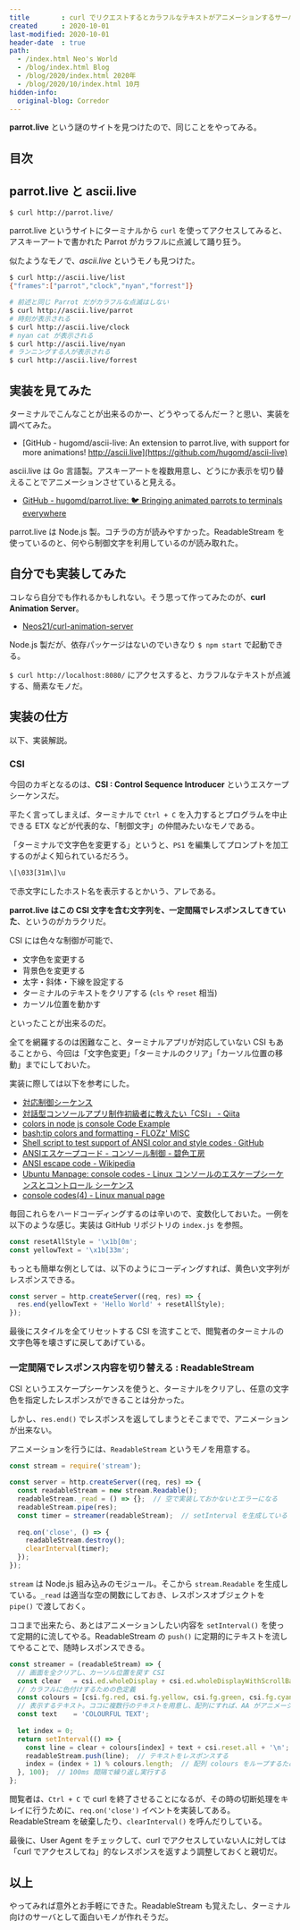 ```yaml
---
title        : curl でリクエストするとカラフルなテキストがアニメーションするサーバを作る
created      : 2020-10-01
last-modified: 2020-10-01
header-date  : true
path:
  - /index.html Neo's World
  - /blog/index.html Blog
  - /blog/2020/index.html 2020年
  - /blog/2020/10/index.html 10月
hidden-info:
  original-blog: Corredor
---
```


__parrot.live__ という謎のサイトを見つけたので、同じことをやってみる。

## 目次

## parrot.live と ascii.live

```bash
$ curl http://parrot.live/
```

parrot.live というサイトにターミナルから `curl` を使ってアクセスしてみると、アスキーアートで書かれた Parrot がカラフルに点滅して踊り狂う。

似たようなモノで、_ascii.live_ というモノも見つけた。

```bash
$ curl http://ascii.live/list
{"frames":["parrot","clock","nyan","forrest"]}

# 前述と同じ Parrot だがカラフルな点滅はしない
$ curl http://ascii.live/parrot
# 時刻が表示される
$ curl http://ascii.live/clock
# nyan cat が表示される
$ curl http://ascii.live/nyan
# ランニングする人が表示される
$ curl http://ascii.live/forrest
```

## 実装を見てみた

ターミナルでこんなことが出来るのかー、どうやってるんだー？と思い、実装を調べてみた。

- [GitHub - hugomd/ascii-live: An extension to parrot.live, with support for more animations! http://ascii.live](https://github.com/hugomd/ascii-live)

ascii.live は Go 言語製。アスキーアートを複数用意し、どうにか表示を切り替えることでアニメーションさせていると見える。

- [GitHub - hugomd/parrot.live: 🐦 Bringing animated parrots to terminals everywhere](https://github.com/hugomd/parrot.live)

parrot.live は Node.js 製。コチラの方が読みやすかった。ReadableStream を使っているのと、何やら制御文字を利用しているのが読み取れた。

## 自分でも実装してみた

コレなら自分でも作れるかもしれない。そう思って作ってみたのが、__curl Animation Server__。

- [Neos21/curl-animation-server](https://github.com/Neos21/poc-curl-animation-server)

Node.js 製だが、依存パッケージはないのでいきなり `$ npm start` で起動できる。

`$ curl http://localhost:8080/` にアクセスすると、カラフルなテキストが点滅する、簡素なモノだ。

## 実装の仕方

以下、実装解説。

### CSI

今回のカギとなるのは、__CSI : Control Sequence Introducer__ というエスケープシーケンスだ。

平たく言ってしまえば、ターミナルで `Ctrl + C` を入力するとプログラムを中止できる ETX などが代表的な、「制御文字」の仲間みたいなモノである。

「ターミナルで文字色を変更する」というと、`PS1` を編集してプロンプトを加工するのがよく知られているだろう。

```bash
\[\033[31m\]\u
```

で赤文字にしたホスト名を表示するとかいう、アレである。

__parrot.live はこの CSI 文字を含む文字列を、一定間隔でレスポンスしてきていた__、というのがカラクリだ。

CSI には色々な制御が可能で、

- 文字色を変更する
- 背景色を変更する
- 太字・斜体・下線を設定する
- ターミナルのテキストをクリアする (`cls` や `reset` 相当)
- カーソル位置を動かす

といったことが出来るのだ。

全てを網羅するのは困難なこと、ターミナルアプリが対応していない CSI もあることから、今回は「文字色変更」「ターミナルのクリア」「カーソル位置の移動」までにしておいた。

実装に際しては以下を参考にした。

- [対応制御シーケンス](https://ttssh2.osdn.jp/manual/4/ja/about/ctrlseq.html)
- [対話型コンソールアプリ制作初級者に教えたい「CSI」 - Qiita](https://qiita.com/ryoto20707/items/371ac1dd41da0bcb1f70)
- [colors in node js console Code Example](https://www.codegrepper.com/code-examples/javascript/colors+in+node+js+console)
- [bash:tip colors and formatting - FLOZz' MISC](https://misc.flogisoft.com/bash/tip_colors_and_formatting)
- [Shell script to test support of ANSI color and style codes · GitHub](https://gist.github.com/mxmerz/92e97cd27857a9ba787b)
- [ANSIエスケープコード - コンソール制御 - 碧色工房](https://www.mm2d.net/main/prog/c/console-02.html)
- [ANSI escape code - Wikipedia](https://en.wikipedia.org/wiki/ANSI_escape_code)
- [Ubuntu Manpage: console codes - Linux コンソールのエスケープシーケンスとコントロール シーケンス](http://manpages.ubuntu.com/manpages/bionic/ja/man4/console_codes.4.html)
- [console codes(4) - Linux manual page](https://man7.org/linux/man-pages/man4/console_codes.4.html)

毎回これらをハードコーディングするのは辛いので、変数化しておいた。一例を以下のような感じ。実装は GitHub リポジトリの `index.js` を参照。

```javascript
const resetAllStyle = '\x1b[0m';
const yellowText = '\x1b[33m';
```

もっとも簡単な例としては、以下のようにコーディングすれば、黄色い文字列がレスポンスできる。

```javascript
const server = http.createServer((req, res) => {
  res.end(yellowText + 'Hello World' + resetAllStyle);
});
```

最後にスタイルを全てリセットする CSI を流すことで、閲覧者のターミナルの文字色等を壊さずに戻してあげている。

### 一定間隔でレスポンス内容を切り替える : ReadableStream

CSI というエスケープシーケンスを使うと、ターミナルをクリアし、任意の文字色を指定したレスポンスができることは分かった。

しかし、`res.end()` でレスポンスを返してしまうとそこまでで、アニメーションが出来ない。

アニメーションを行うには、`ReadableStream` というモノを用意する。

```javascript
const stream = require('stream');

const server = http.createServer((req, res) => {
  const readableStream = new stream.Readable();
  readableStream._read = () => {};  // 空で実装しておかないとエラーになる
  readableStream.pipe(res);
  const timer = streamer(readableStream);  // setInterval を生成している・後述
  
  req.on('close', () => {
    readableStream.destroy();
    clearInterval(timer);
  });
});
```

`stream` は Node.js 組み込みのモジュール。そこから `stream.Readable` を生成している。`_read` は適当な空の関数にしておき、レスポンスオブジェクトを `pipe()` で渡しておく。

ココまで出来たら、あとはアニメーションしたい内容を `setInterval()` を使って定期的に流してやる。ReadableStream の `push()` に定期的にテキストを流してやることで、随時レスポンスできる。

```javascript
const streamer = (readableStream) => {
  // 画面を全クリアし、カーソル位置を戻す CSI
  const clear   = csi.ed.wholeDisplay + csi.ed.wholeDisplayWithScrollBack + csi.cu.cup;
  // カラフルに色付けするための色定義
  const colours = [csi.fg.red, csi.fg.yellow, csi.fg.green, csi.fg.cyan, csi.fg.blue, csi.fg.magenta, csi.fg.white];
  // 表示するテキスト。ココに複数行のテキストを用意し、配列にすれば、AA がアニメーションするような動きにできる
  const text    = 'COLOURFUL TEXT';
  
  let index = 0;
  return setInterval(() => {
    const line = clear + colours[index] + text + csi.reset.all + '\n';  // 末尾にリセットを組み込んでおく
    readableStream.push(line);  // テキストをレスポンスする
    index = (index + 1) % colours.length;  // 配列 colours をループするためのイディオム
  }, 100);  // 100ms 間隔で繰り返し実行する
};
```

閲覧者は、`Ctrl + C` で curl を終了させることになるが、その時の切断処理をキレイに行うために、`req.on('close')` イベントを実装してある。ReadableStream を破棄したり、`clearInterval()` を呼んだりしている。

最後に、User Agent をチェックして、curl でアクセスしていない人に対しては「curl でアクセスしてね」的なレスポンスを返すよう調整しておくと親切だ。

## 以上

やってみれば意外とお手軽にできた。ReadableStream も覚えたし、ターミナル向けのサーバとして面白いモノが作れそうだ。

